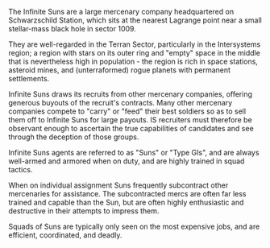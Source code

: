 The Infinite Suns are a large mercenary company headquartered on Schwarzschild Station, which sits at the nearest Lagrange point near a small stellar-mass black hole in sector 1009.

They are well-regarded in the Terran Sector, particularly in the Intersystems region; a region with stars on its outer ring and "empty" space in the middle that is nevertheless high in population - the region is rich in space stations, asteroid mines, and (unterraformed) rogue planets with permanent settlements.

Infinite Suns draws its recruits from other mercenary companies, offering generous buyouts of the recruit's contracts. Many other mercenary companies compete to "carry" or "feed" their best soldiers so as to sell them off to Infinite Suns for large payouts. IS recruiters must therefore be observant enough to ascertain the true capabilities of candidates and see through the deception of those groups.

Infinite Suns agents are referred to as "Suns" or "Type GIs", and are always well-armed and armored when on duty, and are highly trained in squad tactics.

When on individual assignment Suns frequently subcontract other mercenaries for assistance. The subcontracted mercs are often far less trained and capable than the Sun, but are often highly enthusiastic and destructive in their attempts to impress them.

Squads of Suns are typically only seen on the most expensive jobs, and are efficient, coordinated, and deadly.